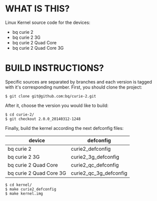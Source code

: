 WHAT IS THIS?
=============

Linux Kernel source code for the devices: 
* bq curie 2 
* bq curie 2 3G 
* bq curie 2 Quad Core 
* bq curie 2 Quad Core 3G

BUILD INSTRUCTIONS?
===================

Specific sources are separated by branches and each version is tagged with it's corresponding number. First, you should
clone the project:

	$ git clone git@github.com:bq/curie-2.git

After it, choose the version you would like to build:

	$ cd curie-2/
	$ git checkout 2.0.0_20140312-1248

Finally, build the kernel according the next defconfig files:

| device 										| defconfig								|
| --------------------------|-------------------------|
| bq curie 2 							  | curie2_defconfig				|
| bq curie 2 3G 						| curie2_3g_defconfig		  |
| bq curie 2 Quad Core 		  |	curie2_qc_defconfig		  |
| bq curie 2 Quad Core 3G	  |	curie2_qc_3g_defconfig	|

	$ cd kernel/
	$ make curie2_defconfig
	$ make kernel.img

